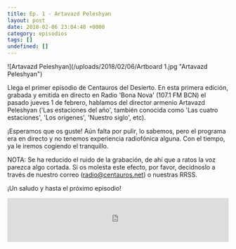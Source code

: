 ```yaml
---
title: Ep. 1 - Artavazd Peleshyan
layout: post
date: 2018-02-06 23:04:48 +0000
category: episodios
tags: []
undefined: []
---
```

![Artavazd Peleshyan](/uploads/2018/02/06/Artboard 1.jpg "Artavazd Peleshyan")

Llega el primer episodio de Centauros del Desierto. En esta primera edición, grabada y emitida en directo en Radio 'Bona Nova' (107.1 FM BCN) el pasado jueves 1 de febrero, hablamos del director armenio  Artavazd Peleshyan ('Las estaciones del año', también conocida como 'Las  cuatro estaciones', 'Los orígenes', 'Nuestro siglo', etc).

¡Esperamos que os guste! Aún falta por pulir, lo sabemos, pero el programa era en directo y no tenemos experiencia radiofónica alguna. Con el tiempo, ya le iremos cogiendo el tranquillo.

NOTA: Se ha reducido el ruido de la grabación, de ahí que a ratos la  voz parezca algo cortada. Si os molesta este efecto, por favor,  decídnoslo a través de nuestro correo (radio@centauros.net) o nuestras  RRSS.

¡Un saludo y hasta el próximo episodio!

<iframe src="https://www.podbean.com/media/player/imdsq-86eb50?from=yiiadmin&skin=1&btn-skin=108&share=1&fonts=Helvetica&auto=0&download=0&rtl=0" scrolling="no" data-name="pb-iframe-player" width="100%" height="100" frameborder="0"></iframe>